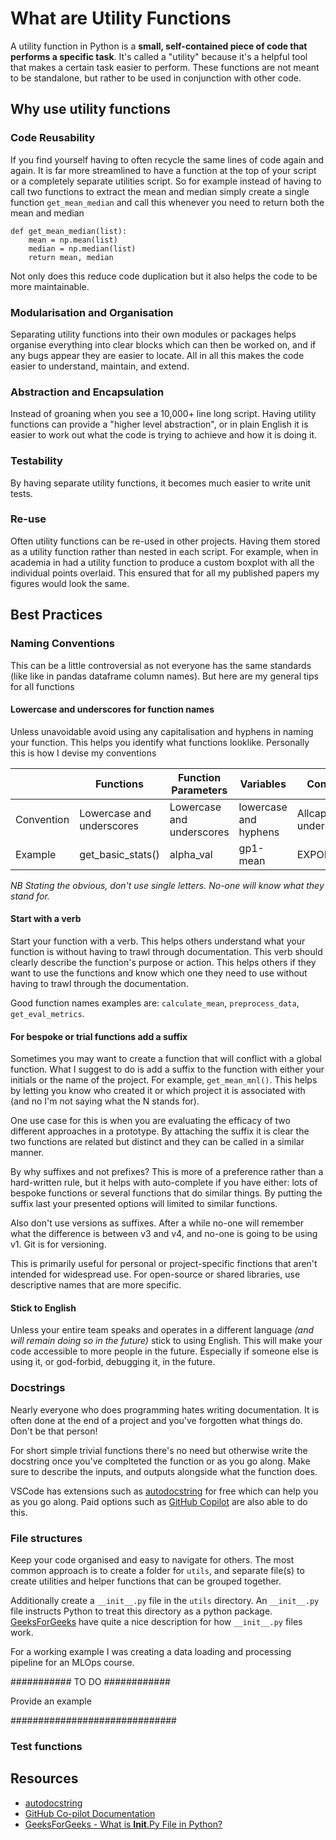 # What are Utility Functions
A utility function in Python is a **small, self-contained piece of code that performs a specific task**. It's called a "utility" because it's a helpful tool that makes a certain task easier to perform. These functions are not meant to be standalone, but rather to be used in conjunction with other code.

## Why use utility functions
### Code Reusability
If you find yourself having to often recycle the same lines of code again and again. It is far more streamlined to have a function at the top of your script or a completely separate utilities script. So for example instead of having to call two functions to extract the mean and median simply create a single function `get_mean_median` and call this whenever you need to return both the mean and median

```
def get_mean_median(list):
    mean = np.mean(list)
    median = np.median(list)
    return mean, median
```
Not only does this reduce code duplication but it also helps the code to be more maintainable.

### Modularisation and Organisation
Separating utility functions into their own modules or packages helps organise everything into clear blocks which can then be worked on, and if any bugs appear they are easier to locate. All in all this makes the code easier to understand, maintain, and extend.

### Abstraction and Encapsulation
Instead of groaning when you see a 10,000+ line long script. Having utility functions can provide a "higher level abstraction", or in plain English it is easier to work out what the code is trying to achieve and how it is doing it.

### Testability
By having separate utility functions, it becomes much easier to write unit tests.

### Re-use
Often utility functions can be re-used in other projects. Having them stored as a utility function rather than nested in each script. For example, when in academia in had a utility function to produce a custom boxplot with all the individual points overlaid. This ensured that for all my published papers my figures would look the same.

## Best Practices
### Naming Conventions
This can be a little controversial as not everyone has the same standards (like like in pandas dataframe column names). But here are my general tips for all functions

#### Lowercase and underscores for function names
Unless unavoidable avoid using any capitalisation and hyphens in naming your function. This helps you identify what functions looklike. Personally this is how I devise my conventions

|   | Functions | Function Parameters | Variables | Constants | Classes |
|---|-----------|---------------------|-----------|-----------|---------|
| Convention | Lowercase and underscores | Lowercase and underscores | lowercase and hyphens | Allcaps and underscores| CamelCase |
|Example | get_basic_stats() | alpha_val | gp1-mean | EXPORT_PATH | RandomForestClassifier

*NB Stating the obvious, don't use single letters. No-one will know what they stand for.*

#### Start with a verb
Start your function with a verb. This helps others understand what your function is without having to trawl through documentation. This verb should clearly describe the function's purpose or action. This helps others if they want to use the functions and know which one they need to use without having to trawl through the documentation.

Good function names examples are: `calculate_mean`, `preprocess_data`, `get_eval_metrics`.

#### For bespoke or trial functions add a suffix
Sometimes you may want to create a function that will conflict with a global function. What I suggest to do is add a suffix to the function with either your initials or the name of the project. For example, `get_mean_mnl()`. This helps by letting you know who created it or which project it is associated with (and no I'm not saying what the N stands for).

One use case for this is when you are evaluating the efficacy of two different approaches in a prototype. By attaching the suffix it is clear the two functions are related but distinct and they can be called in a similar manner.

By why suffixes and not prefixes? This is more of a preference rather than a hard-written rule, but it helps with auto-complete if you have either: lots of bespoke functions or several functions that do similar things. By putting the suffix last your presented options will limited to similar functions.

Also don't use versions as suffixes. After a while no-one will remember what the difference is between v3 and v4, and no-one is going to be using v1. Git is for versioning.

This is primarily useful for personal or project-specific finctions that aren't intended for widespread use. For open-source or shared libraries, use descriptive names that are more specific.

#### Stick to English
Unless your entire team speaks and operates in a different language *(and will remain doing so in the future)* stick to using English. This will make your code accessible to more people in the future. Especially if someone else is using it, or god-forbid, debugging it,  in the future.

### Docstrings
Nearly everyone who does programming hates writing documentation. It is often done at the end of a project and you've forgotten what things do. Don't be that person!

For short simple trivial functions there's no need but otherwise write the docstring once you've complteted the function or as you go along. Make sure to describe the inputs, and outputs alongside what the function does.

VSCode has extensions such as [autodocstring](https://marketplace.visualstudio.com/items?itemName=njpwerner.autodocstring) for free which can help you as you go along. Paid options such as [GitHub Copilot](https://docs.github.com/en/copilot) are also able to do this.

### File structures
Keep your code organised and easy to navigate for others. The most common approach is to create a folder for `utils`, and separate file(s) to create utilities and helper functions that can be grouped together.

Additionally create a `__init__.py` file in the `utils` directory. An `__init__.py` file instructs Python to treat this directory as a python package. [GeeksForGeeks](https://www.geeksforgeeks.org/what-is-__init__-py-file-in-python/) have quite a nice description for how `__init__.py` files work.

For a working example I was creating a data loading and processing pipeline for an MLOps course. 

########### TO DO ############

Provide an example

##############################
### Test functions

## Resources
* [autodocstring](https://marketplace.visualstudio.com/items?itemName=njpwerner.autodocstring)
* [GitHub Co-pilot Documentation](https://docs.github.com/en/copilot)
* [GeeksForGeeks - What is __Init__.Py File in Python?](https://www.geeksforgeeks.org/what-is-__init__-py-file-in-python/)